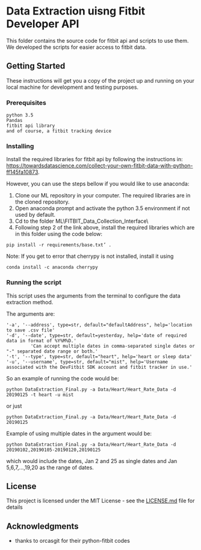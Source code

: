 # Data Extraction uisng Fitbit Developer API

This folder contains the source code for fitbit api and scripts to use them. We developed the scripts for easier access to fitbit data. 

## Getting Started

These instructions will get you a copy of the project up and running on your local machine for development and testing purposes.

### Prerequisites


```
python 3.5
Pandas
fitbit api library
and of course, a fitbit tracking device
```

### Installing

Install the required libraries for fitbit api by following the instructions in:
https://towardsdatascience.com/collect-your-own-fitbit-data-with-python-ff145fa10873.

However, you can use the steps bellow if you would like to use anaconda:

1. Clone our ML repository in your computer. The required libraries are in  the cloned repository.
2. Open anaconda prompt and activate the python 3.5 environment if not used by default.
3. Cd to the folder ML\FITBIT_Data_Collection_Interface\
4. Following step 2 of the link above, install the required libraries which are in this folder using the code below:
```
pip install -r requirements/base.txt’ .
```
Note:
If you get to error that cherrypy is not installed, install it using
```
conda install -c anaconda cherrypy 
```

### Running the script

This script uses the arguments from the terminal to configure the data extraction method.

The arguments are:
```
'-a', '--address', type=str, default="defaultAddress", help='location to save .csv file'
'-d', '--date', type=str, default=yesterday, help='date of required data in format of %Y%M%D.'
         'Can accept multiple dates in comma-separated single dates or "-" separated date range or both.'
'-t', '--type', type=str, default="heart", help='heart or sleep data'
'-u', '--username', type=str, default="mist", help='Username associated with the DevFitbit SDK account and fitbit tracker in use.'
```

So an example of running the code would be:
```
python DataExtraction_Final.py -a Data/Heart/Heart_Rate_Data -d 20190125 -t heart -u mist
```
or just 
```
python DataExtraction_Final.py -a Data/Heart/Heart_Rate_Data -d 20190125
```

Example of using multiple dates in the argument would be:
```
python DataExtraction_Final.py -a Data/Heart/Heart_Rate_Data -d 20190102,20190105-20190120,20190125
```
which would include the dates, Jan 2 and 25 as single dates and Jan 5,6,7,...,19,20 as the range of dates. 

## License

This project is licensed under the MIT License - see the [LICENSE.md](LICENSE.md) file for details

## Acknowledgments

* thanks to orcasgit for their python-fitbit codes
